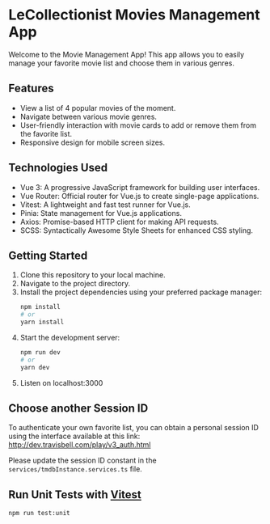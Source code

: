 # LeCollectionist Movies Management App

Welcome to the Movie Management App! This app allows you to easily manage your favorite movie list and choose them in various genres.

## Features

- View a list of 4 popular movies of the moment.
- Navigate between various movie genres.
- User-friendly interaction with movie cards to add or remove them from the favorite list.
- Responsive design for mobile screen sizes.

## Technologies Used

- Vue 3: A progressive JavaScript framework for building user interfaces.
- Vue Router: Official router for Vue.js to create single-page applications.
- Vitest: A lightweight and fast test runner for Vue.js.
- Pinia: State management for Vue.js applications.
- Axios: Promise-based HTTP client for making API requests.
- SCSS: Syntactically Awesome Style Sheets for enhanced CSS styling.

## Getting Started

1. Clone this repository to your local machine.
2. Navigate to the project directory.
3. Install the project dependencies using your preferred package manager:
   ```sh
   npm install
   # or
   yarn install
   ```
4. Start the development server:
   ```sh
   npm run dev
   # or
   yarn dev
   ```
5. Listen on localhost:3000

## Choose another Session ID

To authenticate your own favorite list, you can obtain a personal session ID using the interface available at this link: http://dev.travisbell.com/play/v3_auth.html

Please update the session ID constant in the `services/tmdbInstance.services.ts` file.

## Run Unit Tests with [Vitest](https://vitest.dev/)

```sh
npm run test:unit
```